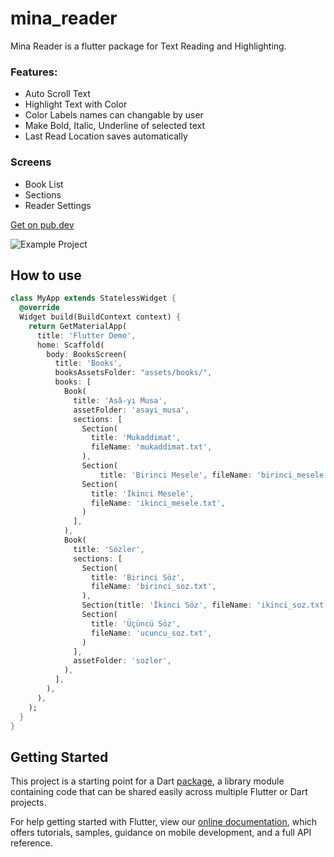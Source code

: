 # mina_reader

Mina Reader is a flutter package for Text Reading and Highlighting.

### Features:
- Auto Scroll Text
- Highlight Text with Color 
- Color Labels names can changable by user
- Make Bold, Italic, Underline of selected text
- Last Read Location saves automatically

### Screens
- Book List
- Sections
- Reader Settings

[Get on pub.dev](https://pub.dev/packages/mina_reader)

<img src="https://raw.githubusercontent.com/yazilimsalcozumler/mina_reader/main/docs/assets/demo.gif" alt="Example Project" />


## How to use

```dart
class MyApp extends StatelessWidget {
  @override
  Widget build(BuildContext context) {
    return GetMaterialApp(
      title: 'Flutter Demo',
      home: Scaffold(
        body: BooksScreen(
          title: 'Books',
          booksAssetsFolder: "assets/books/",
          books: [
            Book(
              title: 'Asâ-yı Musa',
              assetFolder: 'asayi_musa',
              sections: [
                Section(
                  title: 'Mukaddimat',
                  fileName: 'mukaddimat.txt',
                ),
                Section(
                    title: 'Birinci Mesele', fileName: 'birinci_mesele.txt'),
                Section(
                  title: 'İkinci Mesele',
                  fileName: 'ikinci_mesele.txt',
                )
              ],
            ),
            Book(
              title: 'Sözler',
              sections: [
                Section(
                  title: 'Birinci Söz',
                  fileName: 'birinci_soz.txt',
                ),
                Section(title: 'İkinci Söz', fileName: 'ikinci_soz.txt'),
                Section(
                  title: 'Üçüncü Söz',
                  fileName: 'ucuncu_soz.txt',
                )
              ],
              assetFolder: 'sozler',
            ),
          ],
        ),
      ),
    );
  }
}
```

## Getting Started

This project is a starting point for a Dart
[package](https://flutter.dev/developing-packages/),
a library module containing code that can be shared easily across
multiple Flutter or Dart projects.

For help getting started with Flutter, view our 
[online documentation](https://flutter.dev/docs), which offers tutorials, 
samples, guidance on mobile development, and a full API reference.
